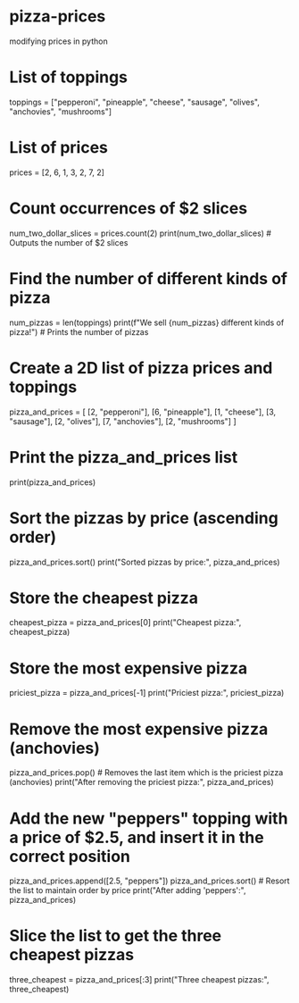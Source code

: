 # pizza-prices
modifying prices in python
# List of toppings
toppings = ["pepperoni", "pineapple", "cheese", "sausage", "olives", "anchovies", "mushrooms"]

# List of prices
prices = [2, 6, 1, 3, 2, 7, 2]

# Count occurrences of $2 slices
num_two_dollar_slices = prices.count(2)
print(num_two_dollar_slices)  # Outputs the number of $2 slices

# Find the number of different kinds of pizza
num_pizzas = len(toppings)
print(f"We sell {num_pizzas} different kinds of pizza!")  # Prints the number of pizzas

# Create a 2D list of pizza prices and toppings
pizza_and_prices = [
    [2, "pepperoni"],
    [6, "pineapple"],
    [1, "cheese"],
    [3, "sausage"],
    [2, "olives"],
    [7, "anchovies"],
    [2, "mushrooms"]
]

# Print the pizza_and_prices list
print(pizza_and_prices)

# Sort the pizzas by price (ascending order)
pizza_and_prices.sort()
print("Sorted pizzas by price:", pizza_and_prices)

# Store the cheapest pizza
cheapest_pizza = pizza_and_prices[0]
print("Cheapest pizza:", cheapest_pizza)

# Store the most expensive pizza
priciest_pizza = pizza_and_prices[-1]
print("Priciest pizza:", priciest_pizza)

# Remove the most expensive pizza (anchovies)
pizza_and_prices.pop()  # Removes the last item which is the priciest pizza (anchovies)
print("After removing the priciest pizza:", pizza_and_prices)

# Add the new "peppers" topping with a price of $2.5, and insert it in the correct position
pizza_and_prices.append([2.5, "peppers"])
pizza_and_prices.sort()  # Resort the list to maintain order by price
print("After adding 'peppers':", pizza_and_prices)

# Slice the list to get the three cheapest pizzas
three_cheapest = pizza_and_prices[:3]
print("Three cheapest pizzas:", three_cheapest)
